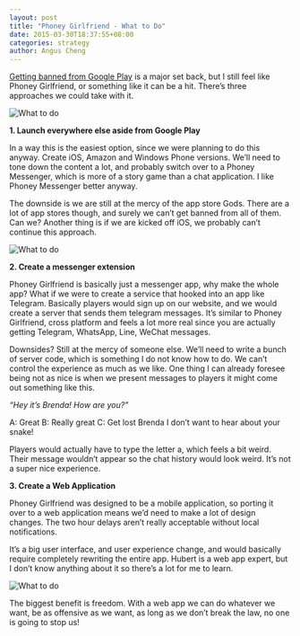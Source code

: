 ```yaml
---
layout: post
title: "Phoney Girlfriend - What to Do"
date: 2015-03-30T18:37:55+08:00
categories: strategy
author: Angus Cheng
---
```


[Getting banned from Google Play](http://ballerindustries.com/2015/03/my-google-play-developer-account-has-been-terminated/) is a major set back, but I still feel like Phoney Girlfriend, or something like it can be a hit. There’s three approaches we could take with it.

![What to do](http://ballerindustries.com/wp-content/uploads/2015/03/what_do.jpg)

**1. Launch everywhere else aside from Google Play**

In a way this is the easiest option, since we were planning to do this anyway. Create iOS, Amazon and Windows Phone versions. We’ll need to tone down the content a lot, and probably switch over to a Phoney Messenger, which is more of a story game than a chat application. I like Phoney Messenger better anyway.

The downside is we are still at the mercy of the app store Gods. There are a lot of app stores though, and surely we can’t get banned from all of them. Can we? Another thing is if we are kicked off iOS, we probably can’t continue this approach.

![What to do](http://ballerindustries.com/wp-content/uploads/2015/03/Screen-Shot-2015-03-05-at-11.19.32-pm.png)

**2. Create a messenger extension**

Phoney Girlfriend is basically just a messenger app, why make the whole app? What if we were to create a service that hooked into an app like Telegram. Basically players would sign up on our website, and we would create a server that sends them telegram messages. It’s similar to Phoney Girlfriend, cross platform and feels a lot more real since you are actually getting Telegram, WhatsApp, Line, WeChat messages.

Downsides? Still at the mercy of someone else. We’ll need to write a bunch of server code, which is something I do not know how to do. We can’t control the experience as much as we like. One thing I can already foresee being not as nice is when we present messages to players it might come out something like this.

*“Hey it’s Brenda! How are you?”*

A: Great
B: Really great
C: Get lost Brenda I don’t want to hear about your snake!

Players would actually have to type the letter a, which feels a bit weird. Their message wouldn’t appear so the chat history would look weird. It’s not a super nice experience.

**3. Create a Web Application**

Phoney Girlfriend was designed to be a mobile application, so porting it over to a web application means we’d need to make a lot of design changes. The two hour delays aren’t really acceptable without local notifications.

It’s a big user interface, and user experience change, and would basically require completely rewriting the entire app. Hubert is a web app expert, but I don’t know anything about it so there’s a lot for me to learn.

![What to do](http://ballerindustries.com/wp-content/uploads/2015/03/freedom.jpg)

The biggest benefit is freedom. With a web app we can do whatever we want, be as offensive as we want, as long as we don’t break the law, no one is going to stop us!


